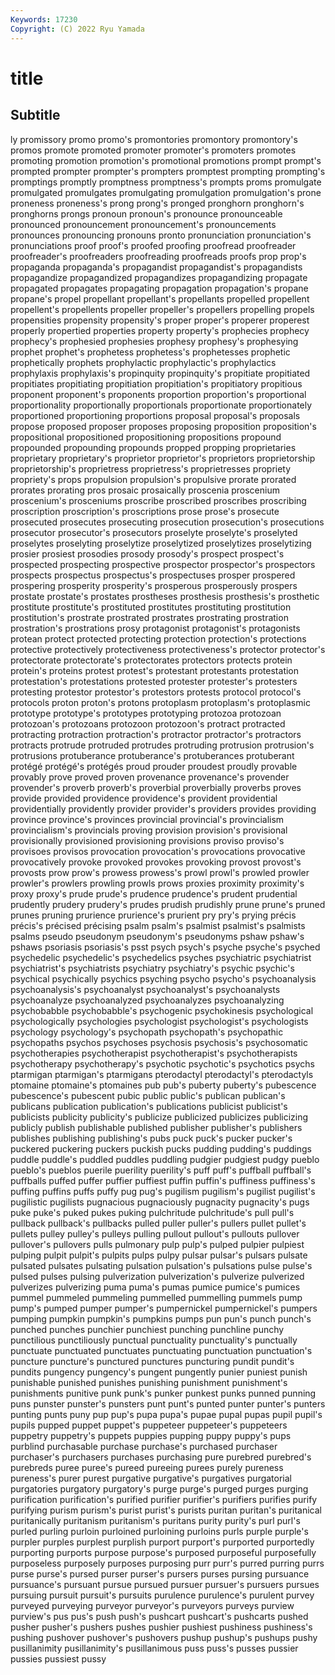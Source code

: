 ```yaml
---
Keywords: 17230
Copyright: (C) 2022 Ryu Yamada
---
```



# title

## Subtitle
ly promissory promo promo's promontories promontory promontory's promos
promote promoted promoter promoter's promoters promotes promoting promotion promotion's promotional
promotions prompt prompt's prompted prompter prompter's prompters promptest prompting prompting's
promptings promptly promptness promptness's prompts proms promulgate promulgated promulgates promulgating
promulgation promulgation's prone proneness proneness's prong prong's pronged pronghorn pronghorn's
pronghorns prongs pronoun pronoun's pronounce pronounceable pronounced pronouncement pronouncement's pronouncements
pronounces pronouncing pronouns pronto pronunciation pronunciation's pronunciations proof proof's proofed
proofing proofread proofreader proofreader's proofreaders proofreading proofreads proofs prop prop's
propaganda propaganda's propagandist propagandist's propagandists propagandize propagandized propagandizes propagandizing propagate
propagated propagates propagating propagation propagation's propane propane's propel propellant propellant's
propellants propelled propellent propellent's propellents propeller propeller's propellers propelling propels
propensities propensity propensity's proper proper's properer properest properly propertied properties
property property's prophecies prophecy prophecy's prophesied prophesies prophesy prophesy's prophesying
prophet prophet's prophetess prophetess's prophetesses prophetic prophetically prophets prophylactic prophylactic's
prophylactics prophylaxis prophylaxis's propinquity propinquity's propitiate propitiated propitiates propitiating propitiation
propitiation's propitiatory propitious proponent proponent's proponents proportion proportion's proportional proportionality
proportionally proportionals proportionate proportionately proportioned proportioning proportions proposal proposal's proposals
propose proposed proposer proposes proposing proposition proposition's propositional propositioned propositioning
propositions propound propounded propounding propounds propped propping proprietaries proprietary proprietary's
proprietor proprietor's proprietors proprietorship proprietorship's proprietress proprietress's proprietresses propriety propriety's
props propulsion propulsion's propulsive prorate prorated prorates prorating pros prosaic
prosaically proscenia proscenium proscenium's prosceniums proscribe proscribed proscribes proscribing proscription
proscription's proscriptions prose prose's prosecute prosecuted prosecutes prosecuting prosecution prosecution's
prosecutions prosecutor prosecutor's prosecutors proselyte proselyte's proselyted proselytes proselyting proselytize
proselytized proselytizes proselytizing prosier prosiest prosodies prosody prosody's prospect prospect's
prospected prospecting prospective prospector prospector's prospectors prospects prospectus prospectus's prospectuses
prosper prospered prospering prosperity prosperity's prosperous prosperously prospers prostate prostate's
prostates prostheses prosthesis prosthesis's prosthetic prostitute prostitute's prostituted prostitutes prostituting
prostitution prostitution's prostrate prostrated prostrates prostrating prostration prostration's prostrations prosy
protagonist protagonist's protagonists protean protect protected protecting protection protection's protections
protective protectively protectiveness protectiveness's protector protector's protectorate protectorate's protectorates protectors
protects protein protein's proteins protest protest's protestant protestants protestation protestation's
protestations protested protester protester's protesters protesting protestor protestor's protestors protests
protocol protocol's protocols proton proton's protons protoplasm protoplasm's protoplasmic prototype
prototype's prototypes prototyping protozoa protozoan protozoan's protozoans protozoon protozoon's protract
protracted protracting protraction protraction's protractor protractor's protractors protracts protrude protruded
protrudes protruding protrusion protrusion's protrusions protuberance protuberance's protuberances protuberant protégé
protégé's protégés proud prouder proudest proudly provable provably prove proved
proven provenance provenance's provender provender's proverb proverb's proverbial proverbially proverbs
proves provide provided providence providence's provident providential providentially providently provider
provider's providers provides providing province province's provinces provincial provincial's provincialism
provincialism's provincials proving provision provision's provisional provisionally provisioned provisioning provisions
proviso proviso's provisoes provisos provocation provocation's provocations provocative provocatively provoke
provoked provokes provoking provost provost's provosts prow prow's prowess prowess's
prowl prowl's prowled prowler prowler's prowlers prowling prowls prows proxies
proximity proximity's proxy proxy's prude prude's prudence prudence's prudent prudential
prudently prudery prudery's prudes prudish prudishly prune prune's pruned prunes
pruning prurience prurience's prurient pry pry's prying précis précis's précised
précising psalm psalm's psalmist psalmist's psalmists psalms pseudo pseudonym pseudonym's
pseudonyms pshaw pshaw's pshaws psoriasis psoriasis's psst psych psych's psyche
psyche's psyched psychedelic psychedelic's psychedelics psyches psychiatric psychiatrist psychiatrist's psychiatrists
psychiatry psychiatry's psychic psychic's psychical psychically psychics psyching psycho psycho's
psychoanalysis psychoanalysis's psychoanalyst psychoanalyst's psychoanalysts psychoanalyze psychoanalyzed psychoanalyzes psychoanalyzing psychobabble
psychobabble's psychogenic psychokinesis psychological psychologically psychologies psychologist psychologist's psychologists psychology
psychology's psychopath psychopath's psychopathic psychopaths psychos psychoses psychosis psychosis's psychosomatic
psychotherapies psychotherapist psychotherapist's psychotherapists psychotherapy psychotherapy's psychotic psychotic's psychotics psychs
ptarmigan ptarmigan's ptarmigans pterodactyl pterodactyl's pterodactyls ptomaine ptomaine's ptomaines pub
pub's puberty puberty's pubescence pubescence's pubescent pubic public public's publican
publican's publicans publication publication's publications publicist publicist's publicists publicity publicity's
publicize publicized publicizes publicizing publicly publish publishable published publisher publisher's
publishers publishes publishing publishing's pubs puck puck's pucker pucker's puckered
puckering puckers puckish pucks pudding pudding's puddings puddle puddle's puddled
puddles puddling pudgier pudgiest pudgy pueblo pueblo's pueblos puerile puerility
puerility's puff puff's puffball puffball's puffballs puffed puffer puffier puffiest
puffin puffin's puffiness puffiness's puffing puffins puffs puffy pug pug's
pugilism pugilism's pugilist pugilist's pugilistic pugilists pugnacious pugnaciously pugnacity pugnacity's
pugs puke puke's puked pukes puking pulchritude pulchritude's pull pull's
pullback pullback's pullbacks pulled puller puller's pullers pullet pullet's pullets
pulley pulley's pulleys pulling pullout pullout's pullouts pullover pullover's pullovers
pulls pulmonary pulp pulp's pulped pulpier pulpiest pulping pulpit pulpit's
pulpits pulps pulpy pulsar pulsar's pulsars pulsate pulsated pulsates pulsating
pulsation pulsation's pulsations pulse pulse's pulsed pulses pulsing pulverization pulverization's
pulverize pulverized pulverizes pulverizing puma puma's pumas pumice pumice's pumices
pummel pummeled pummeling pummelled pummelling pummels pump pump's pumped pumper
pumper's pumpernickel pumpernickel's pumpers pumping pumpkin pumpkin's pumpkins pumps pun
pun's punch punch's punched punches punchier punchiest punching punchline punchy
punctilious punctiliously punctual punctuality punctuality's punctually punctuate punctuated punctuates punctuating
punctuation punctuation's puncture puncture's punctured punctures puncturing pundit pundit's pundits
pungency pungency's pungent pungently punier puniest punish punishable punished punishes
punishing punishment punishment's punishments punitive punk punk's punker punkest punks
punned punning puns punster punster's punsters punt punt's punted punter
punter's punters punting punts puny pup pup's pupa pupa's pupae
pupal pupas pupil pupil's pupils pupped puppet puppet's puppeteer puppeteer's
puppeteers puppetry puppetry's puppets puppies pupping puppy puppy's pups purblind
purchasable purchase purchase's purchased purchaser purchaser's purchasers purchases purchasing pure
purebred purebred's purebreds puree puree's pureed pureeing purees purely pureness
pureness's purer purest purgative purgative's purgatives purgatorial purgatories purgatory purgatory's
purge purge's purged purges purging purification purification's purified purifier purifier's
purifiers purifies purify purifying purism purism's purist purist's purists puritan
puritan's puritanical puritanically puritanism puritanism's puritans purity purity's purl purl's
purled purling purloin purloined purloining purloins purls purple purple's purpler
purples purplest purplish purport purport's purported purportedly purporting purports purpose
purpose's purposed purposeful purposefully purposeless purposely purposes purposing purr purr's
purred purring purrs purse purse's pursed purser purser's pursers purses
pursing pursuance pursuance's pursuant pursue pursued pursuer pursuer's pursuers pursues
pursuing pursuit pursuit's pursuits purulence purulence's purulent purvey purveyed purveying
purveyor purveyor's purveyors purveys purview purview's pus pus's push push's
pushcart pushcart's pushcarts pushed pusher pusher's pushers pushes pushier pushiest
pushiness pushiness's pushing pushover pushover's pushovers pushup pushup's pushups pushy
pusillanimity pusillanimity's pusillanimous puss puss's pusses pussier pussies pussiest pussy
